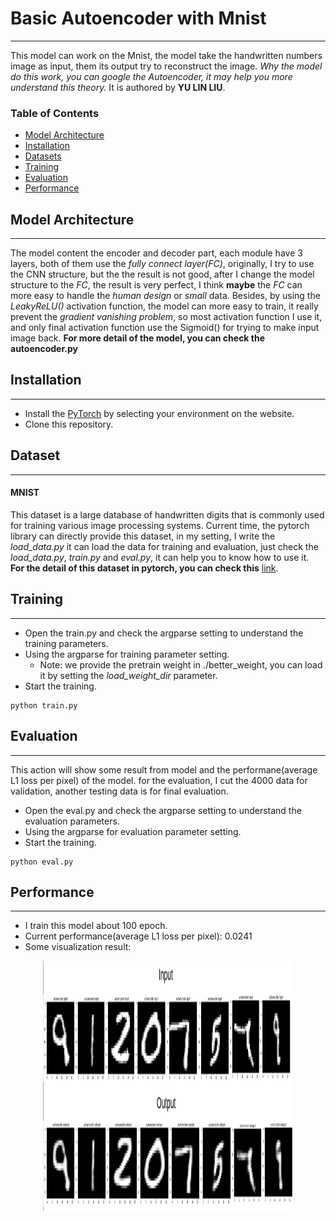 # Basic Autoencoder with Mnist
---

This model can work on the Mnist, the model take the handwritten numbers image as input, them its output try to reconstruct the image.
*Why the model do this work, you can google the Autoencoder, it may help you more understand this theory.*
It is authored by **YU LIN LIU**.

### Table of Contents
- <a href='#model-architecture'>Model Architecture</a>
- <a href='#installation'>Installation</a>
- <a href='#datasets'>Datasets</a>
- <a href='#training'>Training</a>
- <a href='#evaluation'>Evaluation</a>
- <a href='#performance'>Performance</a>

## Model Architecture
---
The model content the encoder and decoder part, each module have 3 layers, both of them use the *fully connect layer(FC)*, originally, I try to use the CNN structure, but the the result is not good, after I change the model structure to the *FC*, the result is very perfect, I think **maybe** the *FC* can more easy to handle the *human design* or *small* data.
Besides, by using the *LeakyReLU()* activation function, the model can more easy to train, it really prevent the *gradient vanishing problem*, so most activation function I use it, and only final activation function use the Sigmoid() for trying to make input image back.
**For more detail of the model, you can check the autoencoder.py**

## Installation
---
- Install the [PyTorch](http://pytorch.org/) by selecting your environment on the website.
- Clone this repository.

## Dataset
---
#### MNIST 
This dataset is a large database of handwritten digits that is commonly used for training various image processing systems. 
Current time, the pytorch library can directly provide this dataset, in my setting, I write the *load_data.py* it can load the data for training and evaluation, just check the *load_data.py*, *train.py* and *eval.py*, it can help you to know how to use it.  
**For the detail of this dataset in pytorch, you can check this** [link](https://pytorch.org/docs/stable/torchvision/datasets.html#mnist).

## Training
---
- Open the train.py and check the argparse setting to understand the training parameters.
- Using the argparse for training parameter setting.
	* Note: we provide the pretrain weight in ./better_weight, you can load it by setting the *load_weight_dir* parameter.
- Start the training.
```Shell
python train.py
```	

## Evaluation
---
This action will show some result from model and the performane(average L1 loss per pixel) of the model. for the evaluation, I cut the 4000 data for validation, another testing data is for final evaluation.

- Open the eval.py and check the argparse setting to understand the evaluation parameters.
- Using the argparse for evaluation parameter setting.
- Start the training.
```Shell
python eval.py
```	

## Performance
---
- I train this model about 100 epoch.
- Current performance(average L1 loss per pixel): 0.0241
- Some visualization result:

<p align="center">
<img src="https://github.com/yulinliutw/Basic-AutoEncoder-with-Mnist/blob/master/doc/exp_result.png" alt=" " width="400" height="400"></p>



